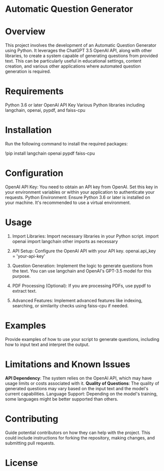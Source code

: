 # Automatic Question Generator

# Overview
This project involves the development of an Automatic Question Generator using Python. 
It leverages the ChatGPT 3.5 OpenAI API, along with other libraries, to create a system capable of generating questions from provided text. 
This can be particularly useful in educational settings, content creation, and various other applications where automated question generation is required.

# Requirements
Python 3.6 or later
OpenAI API Key
Various Python libraries including langchain, openai, pypdf, and faiss-cpu

# Installation
Run the following command to install the required packages:

!pip install langchain openai pypdf faiss-cpu

# Configuration
OpenAI API Key: You need to obtain an API key from OpenAI. Set this key in your environment variables or within your application to authenticate your requests.
Python Environment: Ensure Python 3.6 or later is installed on your machine. It's recommended to use a virtual environment.

# Usage
1. Import Libraries: Import necessary libraries in your Python script.
    import openai
    import langchain
    other imports as necessary

2. API Setup: Configure the OpenAI API with your API key.
   openai.api_key = 'your-api-key'

3. Question Generation: Implement the logic to generate questions from the text. You can use langchain and OpenAI's GPT-3.5 model for this purpose.

4. PDF Processing (Optional): If you are processing PDFs, use pypdf to extract text.

5. Advanced Features: Implement advanced features like indexing, searching, or similarity checks using faiss-cpu if needed.

  # Examples
Provide examples of how to use your script to generate questions, including how to input text and interpret the output.

# Limitations and Known Issues
**API Dependency**: The system relies on the OpenAI API, which may have usage limits or costs associated with it.
**Quality of Questions**: The quality of generated questions may vary based on the input text and the model's current capabilities.
Language Support: Depending on the model's training, some languages might be better supported than others.

# Contributing
Guide potential contributors on how they can help with the project. This could include instructions for forking the repository, making changes, and submitting pull requests.

# License
